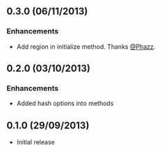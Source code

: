 ## 0.3.0 (06/11/2013)

### Enhancements
* Add region in initialize method. Thanks [@Phazz](https://github.com/Phazz).

## 0.2.0 (03/10/2013)

### Enhancements
* Added hash options into methods

## 0.1.0 (29/09/2013)

* Initial release
